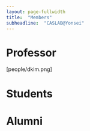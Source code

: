 ```yaml
---
layout: page-fullwidth
title:  "Members"
subheadline:  "CASLAB@Yonsei"
---
```


# Professor
[people/dkim.png]
# Students

# Alumni